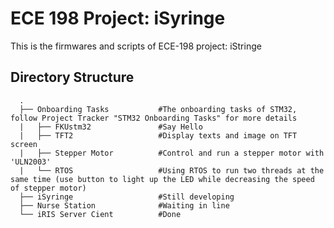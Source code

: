 # ECE 198 Project: iSyringe
This is the firmwares and scripts of ECE-198 project: iStringe

## Directory Structure
```
  .
  ├── Onboarding Tasks           #The onboarding tasks of STM32, follow Project Tracker "STM32 Onboarding Tasks" for more details
  |   ├── FKUstm32               #Say Hello
  |   ├── TFT2                   #Display texts and image on TFT screen
  |   ├── Stepper Motor          #Control and run a stepper motor with 'ULN2003'
  |   └── RTOS                   #Using RTOS to run two threads at the same time (use button to light up the LED while decreasing the speed of stepper motor)
  ├── iSyringe                   #Still developing
  ├── Nurse Station              #Waiting in line
  └── iRIS Server Cient          #Done
```

